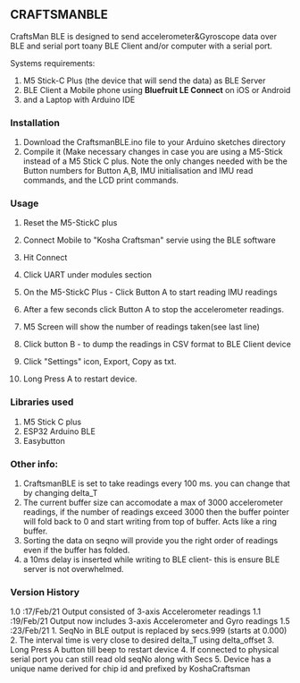 ## CRAFTSMANBLE 

CraftsMan BLE is designed to send accelerometer&Gyroscope data over BLE and serial port toany BLE Client and/or computer with a serial port. 

Systems requirements:
1. M5 Stick-C Plus (the device that will send the data) as BLE Server
2. BLE Client a Mobile phone using **Bluefruit LE Connect** on iOS or Android
3. and a Laptop with Arduino IDE 

### Installation
1. Download the CraftsmanBLE.ino file to your Arduino sketches directory
2. Compile it (Make necessary changes in case you are using a M5-Stick instead of a M5 Stick C plus. Note the only changes needed with be the Button numbers for Button A,B, IMU initialisation and IMU read commands, and the LCD print commands.

### Usage
1. Reset the M5-StickC plus
2. Connect Mobile to "Kosha Craftsman" servie using the BLE software
3. Hit Connect
4. Click UART under modules section
5. On the M5-StickC Plus - Click Button A to start reading IMU  readings
6. After a few seconds click Button A to stop the accelerometer readings.
7. M5 Screen will show the number of readings taken(see last line)
8. Click button B - to dump the readings in CSV format to BLE Client device
9. Click "Settings" icon, Export, Copy as txt.

10. Long Press A to restart device.

### Libraries used
1. M5 Stick C plus
2. ESP32 Arduino BLE
3. Easybutton

### Other info:
1. CraftsmanBLE is set to take readings every 100 ms. you can change that by changing delta_T
2. The current buffer size can accomodate a max of 3000 accelerometer readings, if the number of readings exceed 3000 then the buffer pointer will fold back to 0 and start writing from top of buffer. Acts like a ring buffer.
3. Sorting the data on seqno will provide you the right order of readings even if the buffer has folded.
4. a 10ms delay is inserted while writing to BLE client- this is ensure BLE server is not overwhelmed.

### Version History
 1.0 :17/Feb/21 Output consisted of 3-axis Accelerometer readings 
 1.1 :19/Feb/21 Output now includes 3-axis Accelerometer and Gyro readings
 1.5 :23/Feb/21 
     1. SeqNo in BLE output is replaced by secs.999 (starts at 0.000) 
     2. The interval time is very close to desired delta_T using delta_offset
     3. Long Press A button till beep to restart device
     4. If connected to physical serial port you can still read old seqNo along with Secs 
     5. Device has a unique name derived for chip id and prefixed by KoshaCraftsman

